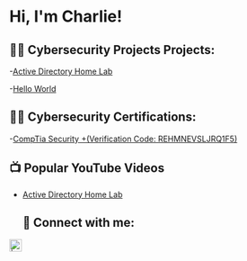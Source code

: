 <h1>Hi, I'm Charlie! 

<h2>👨‍💻 Cybersecurity Projects Projects:</h2>

-[Active Directory Home Lab](https://github.com/CharlieTest/LABURL)

-[Hello World](https://github.com/CharlieTest/LABURL) 

  <h2>👨‍💻 Cybersecurity Certifications:</h2>
  
-[CompTia Security +(Verification Code: REHMNEVSLJRQ1F5)]( http://verify.CompTIA.org)
  
<h2>📺 Popular YouTube Videos</h2>

- [Active Directory Home Lab](https://www.youtube.com/watch?v=a83ASGn_V_s)

  <h2> 🤳 Connect with me:</h2>


[<img align="left" alt="| LinkedIn" width="22px" src="https://cdn.jsdelivr.net/npm/simple-icons@v3/icons/linkedin.svg" />][linkedin]




[linkedin]: https://www.linkedin.com/in/charles-g-642172133
  


<!--
**joshmadakor1/joshmadakor1** is a ✨ _special_ ✨ repository because its `README.md` (this file) appears on your GitHub profile.

Here are some ideas to get you started:

- 🔭 I’m currently working on ...
- 🌱 I’m currently learning ...
- 👯 I’m looking to collaborate on ...
- 🤔 I’m looking for help with ...
- 💬 Ask me about ...
- 📫 How to reach me: ...
- 😄 Pronouns: ...
- ⚡ Fun fact: ...
-->
